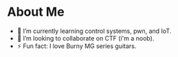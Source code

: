 # About Me

- 🌱 I’m currently learning control systems, pwn, and IoT.
- 👯 I’m looking to collaborate on CTF (i'm a noob).
- ⚡ Fun fact: I love Burny MG series guitars.
